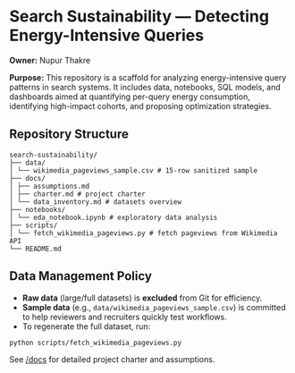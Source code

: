 # Search Sustainability — Detecting Energy-Intensive Queries

**Owner:** Nupur Thakre  

**Purpose:** This repository is a scaffold for analyzing energy-intensive query patterns in search systems. It includes data, notebooks, SQL models, and dashboards aimed at quantifying per-query energy consumption, identifying high-impact cohorts, and proposing optimization strategies.  


## Repository Structure

```
search-sustainability/  
├── data/  
│ └── wikimedia_pageviews_sample.csv # 15-row sanitized sample  
├── docs/  
│ ├── assumptions.md   
│ ├── charter.md # project charter  
│ └── data_inventory.md # datasets overview  
├── notebooks/  
│ └── eda_notebook.ipynb # exploratory data analysis  
├── scripts/  
│ └── fetch_wikimedia_pageviews.py # fetch pageviews from Wikimedia API  
└── README.md
```

## Data Management Policy

- **Raw data** (large/full datasets) is **excluded** from Git for efficiency.  
- **Sample data** (e.g., `data/wikimedia_pageviews_sample.csv`) is committed to help reviewers and recruiters quickly test workflows.  
- To regenerate the full dataset, run:

```bash
python scripts/fetch_wikimedia_pageviews.py
```



See [/docs](./docs) for detailed project charter and assumptions.
